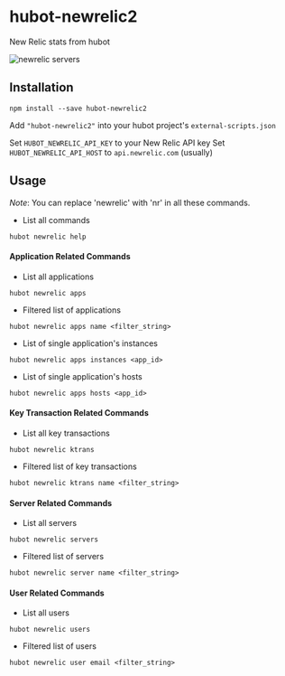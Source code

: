 # hubot-newrelic2

New Relic stats from hubot

![newrelic servers](https://raw.githubusercontent.com/statianzo/hubot-newrelic2/master/doc/newrelicservers.png)

## Installation

```
npm install --save hubot-newrelic2
```

Add `"hubot-newrelic2"` into your hubot project's `external-scripts.json`

Set `HUBOT_NEWRELIC_API_KEY` to your New Relic API key
Set `HUBOT_NEWRELIC_API_HOST` to `api.newrelic.com` (usually)

## Usage

*Note*: You can replace 'newrelic' with 'nr' in all these commands.

* List all commands
```
hubot newrelic help
```

#### Application Related Commands

* List all applications
```
hubot newrelic apps
```

* Filtered list of applications
```
hubot newrelic apps name <filter_string>
```

* List of single application's instances
```
hubot newrelic apps instances <app_id>
```

* List of single application's hosts
```
hubot newrelic apps hosts <app_id>
```

#### Key Transaction Related Commands

* List all key transactions
```
hubot newrelic ktrans
```

* Filtered list of key transactions
```
hubot newrelic ktrans name <filter_string>
```

#### Server Related Commands

* List all servers
```
hubot newrelic servers
```

* Filtered list of servers
```
hubot newrelic server name <filter_string>
```

#### User Related Commands

* List all users
```
hubot newrelic users
```

* Filtered list of users
```
hubot newrelic user email <filter_string>
```
